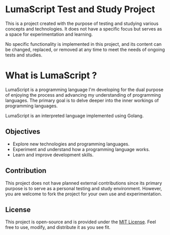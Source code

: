 # LumaScript Test and Study Project

This is a project created with the purpose of testing and studying various concepts and technologies. It does not have a specific focus but serves as a space for experimentation and learning.

No specific functionality is implemented in this project, and its content can be changed, replaced, or removed at any time to meet the needs of ongoing tests and studies.

# What is LumaScript ?
LumaScript is a programming language I'm developing for the dual purpose of enjoying the process and advancing my understanding of programming languages. The primary goal is to delve deeper into the inner workings of programming languages.

LumaScript is an interpreted language implemented using Golang.

## Objectives

- Explore new technologies and programming languages.
- Experiment and understand how a programming language works.
- Learn and improve development skills.

## Contribution

This project does not have planned external contributions since its primary purpose is to serve as a personal testing and study environment. However, you are welcome to fork the project for your own use and experimentation.

## License

This project is open-source and is provided under the [MIT License](LICENSE). Feel free to use, modify, and distribute it as you see fit.
 